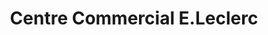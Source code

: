 ---
title: "Centre Commercial E.Leclerc"
url: /checy/centre-commercial-e-leclerc/
shop: supermarché
---